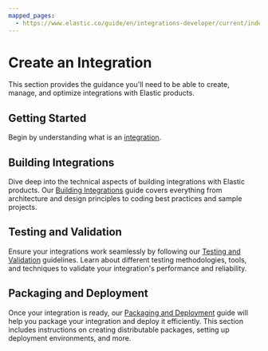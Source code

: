 ```yaml
---
mapped_pages:
  - https://www.elastic.co/guide/en/integrations-developer/current/index.html
---
```


# Create an Integration

This section provides the guidance you'll need to be able to create, manage, and optimize integrations with Elastic products.

## Getting Started

Begin by understanding what is an [integration](./what-is-an-integration.md).

## Building Integrations

Dive deep into the technical aspects of building integrations with Elastic products. Our [Building Integrations](./build-new-integration.md) guide covers everything from architecture and design principles to coding best practices and sample projects.

## Testing and Validation

Ensure your integrations work seamlessly by following our [Testing and Validation](./testing-validation.md) guidelines. Learn about different testing methodologies, tools, and techniques to validate your integration's performance and reliability.

## Packaging and Deployment

Once your integration is ready, our [Packaging and Deployment](./package-spec.md) guide will help you package your integration and deploy it efficiently. This section includes instructions on creating distributable packages, setting up deployment environments, and more.

